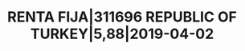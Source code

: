 ---
layout: asset
title: RENTA FIJA|311696 REPUBLIC OF TURKEY|5,88|2019-04-02
isin: XS0285127329
---
